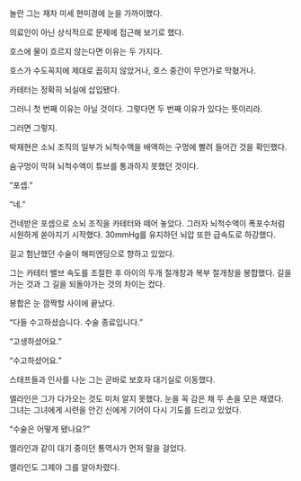 놀란 그는 재차 미세 현미경에 눈을 가까이했다.

의료인이 아닌 상식적으로 문제에 접근해 보기로 했다.

호스에 물이 흐르지 않는다면 이유는 두 가지다.

호스가 수도꼭지에 제대로 꼽히지 않았거나, 호스 중간이 무언가로 막혔거나.

카테터는 정확히 뇌실에 삽입됐다.

그러니 첫 번째 이유는 아닐 것이다. 그렇다면 두 번째 이유가 있다는 뜻이리라.

그러면 그렇지.

박재현은 소뇌 조직의 일부가 뇌척수액을 배액하는 구멍에 빨려 들어간 것을 확인했다.

숨구멍이 막혀 뇌척수액이 튜브를 통과하지 못했던 것이다.

“포셉.”

“네.”

건네받은 포셉으로 소뇌 조직을 카테터와 떼어 놓았다. 그러자 뇌척수액이 폭포수처럼 시원하게 쏟아지기 시작했다. 30mmHg를 유지하던 뇌압 또한 급속도로 하강했다.

길고 험난했던 수술이 해피엔딩으로 향하고 있었다.

그는 카테터 밸브 속도를 조절한 후 아이의 두개 절개창과 복부 절개창을 봉합했다. 길을 가는 것과 그 길을 되돌아가는 것의 차이는 컸다.

봉합은 눈 깜짝할 사이에 끝났다.

“다들 수고하셨습니다. 수술 종료입니다.”

“고생하셨어요.”

“수고하셨어요.”

스태프들과 인사를 나눈 그는 곧바로 보호자 대기실로 이동했다.

엘라인은 그가 다가오는 것도 미처 알지 못했다. 눈을 꼭 감은 채 두 손을 모은 채였다. 그녀는 그녀에게 시련을 안긴 신에게 기어이 다시 기도를 드리고 있었다.

“수술은 어떻게 됐나요?”

엘라인과 같이 대기 중이던 통역사가 먼저 말을 걸었다.

엘라인도 그제야 그를 알아차렸다.
